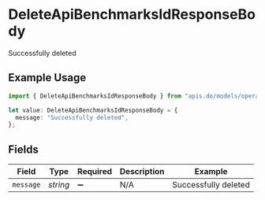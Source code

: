 # DeleteApiBenchmarksIdResponseBody

Successfully deleted

## Example Usage

```typescript
import { DeleteApiBenchmarksIdResponseBody } from "apis.do/models/operations";

let value: DeleteApiBenchmarksIdResponseBody = {
  message: "Successfully deleted",
};
```

## Fields

| Field                | Type                 | Required             | Description          | Example              |
| -------------------- | -------------------- | -------------------- | -------------------- | -------------------- |
| `message`            | *string*             | :heavy_minus_sign:   | N/A                  | Successfully deleted |